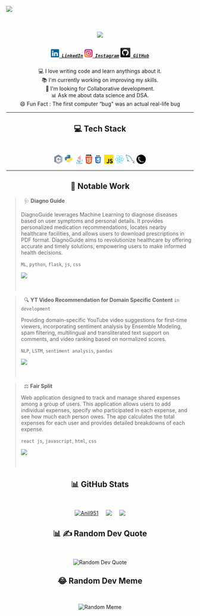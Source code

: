 

![](https://api.visitorbadge.io/api/VisitorHit?user=Anil951&repo=github-visitors-badge&countColor=%black)



<h1 align="center">
  <a href="https://git.io/typing-svg">
   <img src="https://readme-typing-svg.herokuapp.com/?lines=Hello,+There!+👋;This+is+Anil+Borige....;Nice+to+meet+you!&center=true&size=30">
  </a>
</h1>

<h5 align="center">
  <code><a href="https://www.linkedin.com/in/anilkumarborige/" title="LinkedIn Profile"><img width="22" src="github_images/linkedin.svg"> LinkedIn</a></code>
  <code><a href="https://www.instagram.com/thisis__anil/" title="Instagram Profile"><img width="22" src="github_images/instagram.svg"> Instagram</a></code>
  <code><a href="https://github.com/Anil951/" title="Github Profile" ><img width="27" src="github_images/github.svg"> GitHub</a></code>
</h5>

<p align="center" justify-content>
  💻 I love writing code and learn anythings about it.
  <br>
  📚 I'm currently working on improving my skills.
  <br>
  🤝 I'm looking for Collaborative development.
  <br>
  📊 Ask me about data science and DSA.
  <br>
  😄 Fun Fact : The first computer “bug" was an actual real-life bug
</p>




<hr>
<h2 align="center">💻 Tech Stack</h2>
<br>
<p align="center">
  <code><img title="C" height="25" src="github_images/c.svg"></code>
  <code><img title="Python" height="25" src="github_images/python-original.svg"></code>
  <code><img title="Java" height="25" src="github_images/java-original.svg"></code>
  <code><img title="HTML5" height="25" src="github_images/html5.svg"></code>
  <code><img title="CSS" height="25" src="github_images/css.svg"></code>
  <code><img title="Javascript" height="25" src="github_images/javascript.svg"></code>
  <code><img title="React" height="25" src="github_images/react-original.svg"></code>
  <code><img title="MySQL" height="25" src="github_images/mysql.svg"></code>
  <code><img title="Flask" height="25" src="github_images/flask.png"></code>
</p>
<hr>


<h2 align="center">📁 Notable Work</h2>


> &nbsp;
> 🩺 **Diagno Guide** 
>
> DiagnoGuide leverages Machine Learning to diagnose diseases based on user symptoms and personal details. It provides personalized medication recommendations, locates nearby healthcare facilities, and allows users to download prescriptions in PDF format. DiagnoGuide aims to revolutionize healthcare by offering accurate and timely solutions, empowering users to make informed health decisions.
>
> `ML`, `python`, `flask`, `js`, `css`
>
> <a href="https://diagnoguide.onrender.com/"><img src="https://raw.githubusercontent.com/anafro/anafro/main/Buttons/Open-In-Browser.svg" height="28"></a>
>
> &nbsp;

> &nbsp;
> 🔍 **YT Video Recommendation for Domain Specific Content**   `in development`
> 
> Providing domain-specific YouTube video suggestions for first-time viewers, incorporating sentiment analysis by Ensemble Modeling, spam filtering, multilingual and transliterated text support on comments, and video ranking based on normalized scores.
>
> `NLP`, `LSTM`, `sentiment analysis`, `pandas`
> 
> <a href="https://github.com/Anil951/YouTube-Video-Recommendation-for-Domain-Specific-Content"><img src="https://raw.githubusercontent.com/anafro/anafro/main/Buttons/Open-In-Browser.svg" height="28"></a>
> 
> &nbsp;

> &nbsp;
> ⚖️ **Fair Split** 
> 
> Web application designed to track and manage shared expenses among a group of users. This application allows users to add individual expenses, specify who participated in each expense, and see how much each person owes. The app calculates the total expenses for each user and provides detailed breakdowns of each expense.
>
> `react js`, `javascript`, `html`, `css`
> 
> <a href="https://github.com/Anil951/Fair-Split"><img src="https://raw.githubusercontent.com/anafro/anafro/main/Buttons/Open-In-Browser.svg" height="28"></a>
> 
> &nbsp;

<h2 align="center">📊 GitHub Stats</h2>
<br>
<p align="center">
  <div style="display: flex; justify-content: center; gap:20px; flex-wrap: nowrap;">
    <a href="https://github.com/Anil951/github-readme-streak-stats" title="Go to Source">
      <img width="370" src="https://streak-stats.demolab.com/?user=Anil951&theme=react&border=61dafb&hide_border=true" alt="Anil951" />
    </a>
    <a href="https://github.com/Anil951/github-readme-stats" title="Go to Source">
      <img width="350" src="https://github-readme-stats.vercel.app/api?username=Anil951&show_icons=true&theme=react&border_color=61dafb&hide_border=true" />
    </a>
    <a href="https://github.com/Anil951/github-readme-stats">
      <img width="270" src="https://github-readme-stats.vercel.app/api/top-langs/?username=Anil951&hide=c%23,powershell,Mathematica,Ruby,Objective-C,Objective-C%2b%2b,Cuda&title_color=61dafb&text_color=ffffff&icon_color=61dafb&bg_color=20232a&langs_count=8&layout=compact&border_color=61dafb&hide_border=true&size_weight=0.5&count_weight=0.5" />
    </a>
  </div>
</p>


<!--
### 📊 GitHub Stats:
![](https://streak-stats.demolab.com/?user=Anil951&theme=react&border=61dafb&hide_border=true)
![](https://github-readme-stats.vercel.app/api?username=Anil951&show_icons=true&theme=react&border_color=61dafb&hide_border=true)
![](https://github-readme-stats.vercel.app/api/top-langs/?username=Anil951&hide=c%23,powershell,Mathematica,Ruby,Objective-C,Objective-C%2b%2b,Cuda&title_color=61dafb&text_color=ffffff&icon_color=61dafb&bg_color=20232a&langs_count=8&layout=compact&border_color=61dafb&hide_border=true&size_weight=0.5&count_weight=0.5)
-->

<h2 align="center">📊 ✍️ Random Dev Quote</h2>
<br>
<p align="center">
  <img src="https://quotes-github-readme.vercel.app/api?type=horizontal&theme=radical" alt="Random Dev Quote">
</p>


<h2 align="center">😂 Random Dev Meme</h2>
<br>
<p align="center">
  <img src='https://randommeme-five.vercel.app/' alt="Random Meme"/>
</p>






